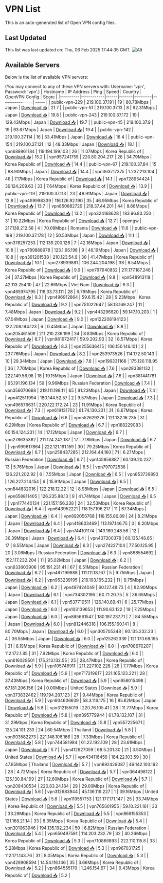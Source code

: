 # VPN List

This is an auto-generated list of Open VPN config files.

## Last Updated

This list was last updated on: Thu, 06 Feb 2025 17:44:35 GMT.
![Alt](https://repobeats.axiom.co/api/embed/186b98318ef1479477931607c1ad7d823f12451f.svg "Repobeats analytics image")

## Available Servers

Below is the list of available VPN servers:

(You may connect to any of these VPN servers with: Username: 'vpn', Password: 'vpn'.)
| Hostname | IP Address | Ping | Speed | Country | OpenVPN Config | Score |
|----------|------------|------|-------|---------|----------------| ----- |
| public-vpn-229 | 219.100.37.191 | 19 | 80.78Mbps | Japan | [Download 📥](./configs/server_0_JP.ovpn) | 21.7 |
| public-vpn-51 | 219.100.37.13 | 8 | 62.31Mbps | Japan | [Download 📥](./configs/server_1_JP.ovpn) | 19.8 |
| public-vpn-243 | 219.100.37.172 | 19 | 129.43Mbps | Japan | [Download 📥](./configs/server_2_JP.ovpn) | 19.7 |
| public-vpn-45 | 219.100.37.9 | 19 | 63.67Mbps | Japan | [Download 📥](./configs/server_3_JP.ovpn) | 19.4 |
| public-vpn-142 | 219.100.37.114 | 16 | 53.41Mbps | Japan | [Download 📥](./configs/server_4_JP.ovpn) | 18.4 |
| public-vpn-154 | 219.100.37.121 | 12 | 48.33Mbps | Japan | [Download 📥](./configs/server_5_JP.ovpn) | 18.1 |
| vpn689861184 | 119.194.199.103 | 26 | 11.07Mbps | Korea Republic of | [Download 📥](./configs/server_6_KR.ovpn) | 15.2 |
| vpn957241755 | 220.80.204.217 | 28 | 34.79Mbps | Korea Republic of | [Download 📥](./configs/server_7_KR.ovpn) | 14.4 |
| public-vpn-67 | 219.100.37.84 | 15 | 88.90Mbps | Japan | [Download 📥](./configs/server_8_JP.ovpn) | 14.4 |
| vpn363717375 | 1.237.213.104 | 48 | 7.17Mbps | Korea Republic of | [Download 📥](./configs/server_9_KR.ovpn) | 14.1 |
| vpn728954424 | 39.124.209.63 | 33 | 7.64Mbps | Korea Republic of | [Download 📥](./configs/server_10_KR.ovpn) | 13.9 |
| public-vpn-119 | 219.100.37.113 | 23 | 48.91Mbps | Japan | [Download 📥](./configs/server_11_JP.ovpn) | 13.8 |
| vpn499998339 | 116.126.92.190 | 35 | 46.95Mbps | Korea Republic of | [Download 📥](./configs/server_12_KR.ovpn) | 13.7 |
| vpn850882729 | 218.37.44.201 | 44 | 8.68Mbps | Korea Republic of | [Download 📥](./configs/server_13_KR.ovpn) | 13.2 |
| vpn324168628 | 183.96.83.250 | 31 | 10.22Mbps | Korea Republic of | [Download 📥](./configs/server_14_KR.ovpn) | 12.7 |
| opengw | 217.138.212.58 | 4 | 70.09Mbps | Romania | [Download 📥](./configs/server_15_RO.ovpn) | 11.6 |
| public-vpn-198 | 219.100.37.178 | 12 | 50.53Mbps | Japan | [Download 📥](./configs/server_16_JP.ovpn) | 11.1 |
| vpn376257253 | 112.139.200.128 | 7 | 42.16Mbps | Japan | [Download 📥](./configs/server_17_JP.ovpn) | 10.8 |
| vpn789888978 | 123.1.96.198 | 9 | 46.19Mbps | Japan | [Download 📥](./configs/server_18_JP.ovpn) | 10.8 |
| vpn391201538 | 210.123.54.6 | 30 | 41.47Mbps | Korea Republic of | [Download 📥](./configs/server_19_KR.ovpn) | 10.1 |
| vpn278939881 | 106.244.204.198 | 38 | 6.54Mbps | Korea Republic of | [Download 📥](./configs/server_20_KR.ovpn) | 9.9 |
| vpn797940832 | 211.177.187.248 | 34 | 37.27Mbps | Korea Republic of | [Download 📥](./configs/server_21_KR.ovpn) | 9.8 |
| vpn548913118 | 42.113.254.10 | 47 | 22.66Mbps | Viet Nam | [Download 📥](./configs/server_22_VN.ovpn) | 9.3 |
| vpn465974795 | 118.33.73.111 | 28 | 6.79Mbps | Korea Republic of | [Download 📥](./configs/server_23_KR.ovpn) | 9.3 |
| vpn496912864 | 59.6.15.42 | 28 | 9.23Mbps | Korea Republic of | [Download 📥](./configs/server_24_KR.ovpn) | 9.2 |
| vpn751022647 | 58.13.169.247 | 11 | 7.48Mbps | Japan | [Download 📥](./configs/server_25_JP.ovpn) | 9.2 |
| vpn443296620 | 59.147.10.203 | 1 | 97.04Mbps | Japan | [Download 📥](./configs/server_26_JP.ovpn) | 9.0 |
| vpn122208194123 | 122.208.194.123 | 6 | 0.45Mbps | Japan | [Download 📥](./configs/server_27_JP.ovpn) | 8.8 |
| vpn205461509 | 211.210.236.199 | 34 | 8.83Mbps | Korea Republic of | [Download 📥](./configs/server_28_KR.ovpn) | 8.7 |
| vpn981972417 | 59.9.202.93 | 32 | 8.57Mbps | Korea Republic of | [Download 📥](./configs/server_29_KR.ovpn) | 8.3 |
| vpn255636415 | 106.150.146.101 | 2 | 237.76Mbps | Japan | [Download 📥](./configs/server_30_JP.ovpn) | 8.2 |
| vpn253973526 | 114.172.50.143 | 10 | 29.34Mbps | Japan | [Download 📥](./configs/server_31_JP.ovpn) | 7.8 |
| vpn196331168 | 175.120.118.95 | 36 | 7.70Mbps | Korea Republic of | [Download 📥](./configs/server_32_KR.ovpn) | 7.6 |
| vpn283381132 | 222.149.58.98 | 18 | 19.15Mbps | Japan | [Download 📥](./configs/server_33_JP.ovpn) | 7.6 |
| vpn381441781 | 95.191.196.134 | 59 | 9.96Mbps | Russian Federation | [Download 📥](./configs/server_34_RU.ovpn) | 7.4 |
| vpn356070698 | 219.111.198.11 | 65 | 81.23Mbps | Japan | [Download 📥](./configs/server_35_JP.ovpn) | 7.4 |
| vpn412511994 | 180.144.52.57 | 2 | 9.57Mbps | Japan | [Download 📥](./configs/server_36_JP.ovpn) | 7.3 |
| vpn496576631 | 220.122.172.24 | 23 | 11.91Mbps | Korea Republic of | [Download 📥](./configs/server_37_KR.ovpn) | 7.3 |
| vpn619131702 | 61.74.130.231 | 31 | 8.67Mbps | Korea Republic of | [Download 📥](./configs/server_38_KR.ovpn) | 6.8 |
| vpn552629278 | 121.132.16.235 | 31 | 6.29Mbps | Korea Republic of | [Download 📥](./configs/server_39_KR.ovpn) | 6.7 |
| vpn188229083 | 60.154.124.231 | 14 | 17.12Mbps | Japan | [Download 📥](./configs/server_40_JP.ovpn) | 6.7 |
| vpn278635382 | 211.124.242.187 | 17 | 7.18Mbps | Japan | [Download 📥](./configs/server_41_JP.ovpn) | 6.7 |
| vpn999617864 | 222.121.161.159 | 30 | 79.25Mbps | Korea Republic of | [Download 📥](./configs/server_42_KR.ovpn) | 6.7 |
| vpn258437285 | 212.164.44.160 | 71 | 6.27Mbps | Russian Federation | [Download 📥](./configs/server_43_RU.ovpn) | 6.7 |
| vpn145956887 | 60.139.20.237 | 13 | 5.76Mbps | Japan | [Download 📥](./configs/server_44_JP.ovpn) | 6.5 |
| vpn797072538 | 126.221.202.92 | 6 | 7.55Mbps | Japan | [Download 📥](./configs/server_45_JP.ovpn) | 6.5 |
| vpn853736893 | 126.227.214.154 | 6 | 15.91Mbps | Japan | [Download 📥](./configs/server_46_JP.ovpn) | 6.5 |
| vpn844832016 | 122.218.12.22 | 12 | 8.98Mbps | Japan | [Download 📥](./configs/server_47_JP.ovpn) | 6.5 |
| vpn658811405 | 126.235.88.13 | 9 | 41.74Mbps | Japan | [Download 📥](./configs/server_48_JP.ovpn) | 6.5 |
| vpn177440134 | 221.157.156.238 | 24 | 32.53Mbps | Korea Republic of | [Download 📥](./configs/server_49_KR.ovpn) | 6.4 |
| vpn643952221 | 118.157.196.217 | 11 | 87.34Mbps | Japan | [Download 📥](./configs/server_50_JP.ovpn) | 6.4 |
| vpn892056768 | 118.155.86.89 | 24 | 8.21Mbps | Japan | [Download 📥](./configs/server_51_JP.ovpn) | 6.4 |
| vpn418633469 | 113.197.146.75 | 3 | 8.20Mbps | Japan | [Download 📥](./configs/server_52_JP.ovpn) | 6.4 |
| vpn744101174 | 143.189.248.56 | 12 | 36.39Mbps | Japan | [Download 📥](./configs/server_53_JP.ovpn) | 6.4 |
| vpn437300378 | 60.135.148.65 | 17 | 8.55Mbps | Japan | [Download 📥](./configs/server_54_JP.ovpn) | 6.3 |
| vpn274227104 | 77.50.125.95 | 20 | 3.06Mbps | Russian Federation | [Download 📥](./configs/server_55_RU.ovpn) | 6.3 |
| vpn868554692 | 152.117.232.204 | 11 | 95.02Mbps | Japan | [Download 📥](./configs/server_56_JP.ovpn) | 6.2 |
| vpn933603906 | 95.191.231.41 | 67 | 6.51Mbps | Russian Federation | [Download 📥](./configs/server_57_RU.ovpn) | 6.2 |
| vpn487199988 | 111.111.18.167 | 5 | 9.75Mbps | Japan | [Download 📥](./configs/server_58_JP.ovpn) | 6.2 |
| vpn953239195 | 219.103.165.232 | 11 | 9.75Mbps | Japan | [Download 📥](./configs/server_59_JP.ovpn) | 6.2 |
| vpn497424049 | 60.127.48.73 | 4 | 82.90Mbps | Japan | [Download 📥](./configs/server_60_JP.ovpn) | 6.1 |
| vpn734302196 | 60.71.20.75 | 5 | 36.65Mbps | Japan | [Download 📥](./configs/server_61_JP.ovpn) | 6.1 |
| vpn537710511 | 126.140.89.41 | 6 | 25.77Mbps | Japan | [Download 📥](./configs/server_62_JP.ovpn) | 6.0 |
| vpn103139653 | 111.90.63.122 | 19 | 7.25Mbps | Japan | [Download 📥](./configs/server_63_JP.ovpn) | 6.0 |
| vpn885661547 | 180.197.237.71 | 7 | 84.55Mbps | Japan | [Download 📥](./configs/server_64_JP.ovpn) | 6.0 |
| vpn812446318 | 106.155.160.141 | 8 | 80.70Mbps | Japan | [Download 📥](./configs/server_65_JP.ovpn) | 6.0 |
| vpn305705348 | 60.135.232.23 | 4 | 36.55Mbps | Japan | [Download 📥](./configs/server_66_JP.ovpn) | 6.0 |
| vpn125262339 | 121.170.68.195 | 31 | 8.19Mbps | Korea Republic of | [Download 📥](./configs/server_67_KR.ovpn) | 6.0 |
| vpn708670207 | 112.172.1.85 | 31 | 7.92Mbps | Korea Republic of | [Download 📥](./configs/server_68_KR.ovpn) | 6.0 |
| vpn616029501 | 175.213.132.55 | 25 | 28.47Mbps | Korea Republic of | [Download 📥](./configs/server_69_KR.ovpn) | 5.9 |
| vpn105746911 | 211.227.102.228 | 28 | 7.77Mbps | Korea Republic of | [Download 📥](./configs/server_70_KR.ovpn) | 5.9 |
| vpn717319617 | 221.165.123.221 | 28 | 37.43Mbps | Korea Republic of | [Download 📥](./configs/server_71_KR.ovpn) | 5.9 |
| vpn956015498 | 67.181.206.156 | 24 | 0.00Mbps | United States | [Download 📥](./configs/server_72_US.ovpn) | 5.9 |
| vpn373832462 | 119.194.207.123 | 27 | 9.44Mbps | Korea Republic of | [Download 📥](./configs/server_73_KR.ovpn) | 5.9 |
| vpn604636639 | 58.3.116.175 | 16 | 85.62Mbps | Japan | [Download 📥](./configs/server_74_JP.ovpn) | 5.8 |
| vpn312155019 | 220.76.105.41 | 28 | 11.77Mbps | Korea Republic of | [Download 📥](./configs/server_75_KR.ovpn) | 5.8 |
| vpn395779944 | 61.78.132.107 | 31 | 31.29Mbps | Korea Republic of | [Download 📥](./configs/server_76_KR.ovpn) | 5.8 |
| vpn557225671 | 125.24.101.233 | 24 | 60.54Mbps | Thailand | [Download 📥](./configs/server_77_TH.ovpn) | 5.8 |
| vpn903582273 | 221.148.106.166 | 28 | 7.33Mbps | Korea Republic of | [Download 📥](./configs/server_78_KR.ovpn) | 5.8 |
| vpn744581984 | 61.22.192.109 | 28 | 23.61Mbps | Japan | [Download 📥](./configs/server_79_JP.ovpn) | 5.7 |
| vpn412627059 | 68.5.201.30 | 21 | 3.50Mbps | United States | [Download 📥](./configs/server_80_US.ovpn) | 5.7 |
| vpn434116459 | 184.22.103.59 | 30 | 47.85Mbps | Thailand | [Download 📥](./configs/server_81_TH.ovpn) | 5.7 |
| vpn892429087 | 49.142.100.192 | 28 | 4.72Mbps | Korea Republic of | [Download 📥](./configs/server_82_KR.ovpn) | 5.7 |
| vpn364498122 | 125.130.84.199 | 27 | 12.60Mbps | Korea Republic of | [Download 📥](./configs/server_83_KR.ovpn) | 5.7 |
| vpn209430534 | 220.83.24.184 | 29 | 29.00Mbps | Korea Republic of | [Download 📥](./configs/server_84_KR.ovpn) | 5.6 |
| vpn312683944 | 45.136.119.227 | 1 | 39.16Mbps | United States | [Download 📥](./configs/server_85_US.ovpn) | 5.6 |
| vpn110557153 | 121.177.171.147 | 25 | 33.74Mbps | Korea Republic of | [Download 📥](./configs/server_86_KR.ovpn) | 5.5 |
| vpn765601955 | 59.10.221.161 | 33 | 33.29Mbps | Korea Republic of | [Download 📥](./configs/server_87_KR.ovpn) | 5.5 |
| vpn866155353 | 121.168.21.14 | 33 | 8.35Mbps | Korea Republic of | [Download 📥](./configs/server_88_KR.ovpn) | 5.4 |
| vpn301063946 | 194.135.192.234 | 50 | 6.82Mbps | Russian Federation | [Download 📥](./configs/server_89_RU.ovpn) | 5.4 |
| vpn650497581 | 114.203.232.79 | 32 | 40.26Mbps | Korea Republic of | [Download 📥](./configs/server_90_KR.ovpn) | 5.3 |
| vpn710866893 | 222.110.115.8 | 33 | 5.28Mbps | Korea Republic of | [Download 📥](./configs/server_91_KR.ovpn) | 5.3 |
| vpn967031725 | 112.171.143.76 | 31 | 8.05Mbps | Korea Republic of | [Download 📥](./configs/server_92_KR.ovpn) | 5.3 |
| vpn429908594 | 14.54.116.146 | 35 | 3.66Mbps | Korea Republic of | [Download 📥](./configs/server_93_KR.ovpn) | 5.2 |
| vpn864555170 | 1.246.154.67 | 34 | 9.43Mbps | Korea Republic of | [Download 📥](./configs/server_94_KR.ovpn) | 5.2 |
